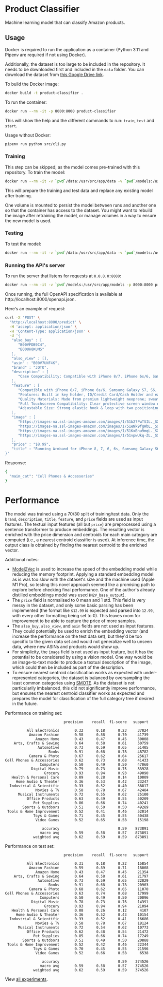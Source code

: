 # Product Classifier

Machine learning model that can classify Amazon products.

## Usage

Docker is required to run the application as a container (Python 3.11 and Pipenv are required if not using Docker).

Additionally, the dataset is too large to be included in the repository. It needs to be downloaded first and included in the `data` folder. You can download the dataset from [this Google Drive link](https://drive.google.com/file/d/1Zf0Kdby-FHLdNXatMP0AD2nY0h-cjas3/view?usp=sharing).

To build the Docker image:

```bash
docker build -t product-classifier .
```

To run the container:

```bash
docker run --rm -it -p 8000:8000 product-classifier
```

This will show the help and the different commands to run: `train`, `test` and `start`.

Usage without Docker:

```bash
pipenv run python src/cli.py
```

### Training

This step can be skipped, as the model comes pre-trained with this repository. To train the model:

```bash
docker run --rm -it -v `pwd`/data:/usr/src/app/data -v `pwd`/models:/usr/src/app/models -p 8000:8000 product-classifier train
```

This will prepare the training and test data and replace any existing model after training.

One volume is mounted to persist the model between runs and another one so that the container has access to the dataset. You might want to rebuild the image after retraining the model, or manage volumes in a way to ensure the new model is used.

### Testing

To test the model:

```bash
docker run --rm -it -v `pwd`/data:/usr/src/app/data -v `pwd`/models:/usr/src/app/models -p 8000:8000 product-classifier test
```

### Running the API's server

To run the server that listens for requests at `0.0.0.0:8000`:

```bash
docker run --rm -it -v `pwd`/models:/usr/src/app/models -p 8000:8000 product-classifier start
```

Once running, the full OpenAPI specification is available at http://localhost:8000/openapi.json.

Here's an example of request:

```bash
curl -X 'POST' \
  'http://localhost:8000/predict' \
  -H 'accept: application/json' \
  -H 'Content-Type: application/json' \
  -d '{
   "also_buy" : [
      "B00VPDB9C4",
      "B00UH8KUMS"
   ],
   "also_view" : [],
   "asin" : "B00V7UNF4K",
   "brand" : "JOTO",
   "description" : [
      "Case Compatibility: Compatible with iPhone 8/7, iPhone 6s/6, Samsung Galaxy S7, S6, HTCM9, Google Pixel, Pixel 2DO NOT support Touch ID"
   ],
   "feature" : [
      "Compatible with iPhone 8/7, iPhone 6s/6, Samsung Galaxy S7, S6, HTCM9, Google Pixel, Pixel 2DO NOT support Touch ID",
      "Features: Built in key holder, ID/Credit Card/Cash Holder and earphone jack openings",
      "Quality Materials: Made from premium lightweight neoprene; sweat proof, durable and protects your device all around",
      "Full Touchscreen Compatibility: Clear protective screen window offers full function of your phone",
      "Adjustable Size: Strong elastic hook & loop with two positioning slots fits a variety of arm circumference sizes 9.5\"-16\""
   ],
   "image" : [
      "https://images-na.ssl-images-amazon.com/images/I/51b27PwTSIL._SX38_SY50_CR,0,0,38,50_.jpg",
      "https://images-na.ssl-images-amazon.com/images/I/51eNk9fgWbL._SX38_SY50_CR,0,0,38,50_.jpg",
      "https://images-na.ssl-images-amazon.com/images/I/51KxBnu9mqL._SX38_SY50_CR,0,0,38,50_.jpg",
      "https://images-na.ssl-images-amazon.com/images/I/51vpwUkq-ZL._SX38_SY50_CR,0,0,38,50_.jpg"
   ],
   "price" : "$8.99",
   "title" : "Running Armband for iPhone 8, 7, 6, 6s, Samsung Galaxy S6, S7, HTCM9, Google Pixel, Pixel 2, JOTO Phone Sport Arm Case Cover Pouch with Key Holder for Gym Jogging Walking Workout and Exercise &ndash;Black"
}'
```

Response:
```bash
{
  "main_cat": "Cell Phones & Accessories"
}
```

# Performance

The model was trained using a 70/30 split of training/test data. Only the `brand`, `description`, `title`, `feature`, and `price` fields are used as input features. The textual input features (all but `price`) are preprocessed using a sentence transformer to produce embeddings. The resulting vector is enriched with the price dimension and centroids for each main category are computed (i.e., a nearest centroid classifier is used). At inference time, the output class is obtained by finding the nearest centroid to the enriched vector.

Additional notes:
- [Model2Vec](https://github.com/MinishLab/model2vec) is used to increase the speed of the embedding model while reducing the memory footprint. Applying a standard embedding model as is was too slow with the dataset's size and the machine used (Apple M1 Pro), so testing this novel approach seemed like a promising path to explore before checking final performance. One of the author's already distilled embeddings model was used (`M2V_base_output`).
- The `price` field is normalised to 0 mean and 1 std. This field is very messy in the dataset, and only some basic parsing has been implemented (the format like `$12.99` is expected and parsed into `12.99`, with every other formatting being set to 0). This leaves room for improvement to be able to capture the price of more samples.
- The `also_buy`, `also_view`, and `asin` fields are not used as input features. They could potentially be used to enrich the embedding vector (and increase the performance on the test data set), but they'd be too specific to the given data set and would not generalize well to unseen data, where new ASINs and products would show up.
- For simplicity, the `image` field is not used as input feature, but it has the potential to be considered by using a vision model. One way would be an image-to-text model to produce a textual description of the image, which could then be included as part of the description.
- To ensure nearest centroid classification works as expected with under-represented categories, the dataset is balanced by oversampling the least common categories using [SMOTE](https://imbalanced-learn.org/stable/references/generated/imblearn.over_sampling.SMOTE.html). As the dataset is not particularily imbalanced, this did not significantly improve performance, but ensures the nearest centroid classifier works as expected and prepares the model for classification of the full category tree if desired in the future.

Performance on training set:
```
                           precision    recall  f1-score   support

          All Electronics       0.32      0.18      0.23     37024
           Amazon Fashion       0.58      0.88      0.70     41739
              Amazon Home       0.43      0.47      0.45     50008
    Arts, Crafts & Sewing       0.64      0.58      0.61     50759
               Automotive       0.73      0.59      0.65     51405
                    Books       0.91      0.68      0.78     48782
           Camera & Photo       0.67      0.62      0.64     25617
Cell Phones & Accessories       0.62      0.73      0.68     41433
                Computers       0.50      0.49      0.50     47060
            Digital Music       0.79      0.73      0.75     33928
                  Grocery       0.93      0.94      0.93     49090
   Health & Personal Care       0.09      0.28      0.14     10009
     Home Audio & Theater       0.36      0.53      0.42     23247
  Industrial & Scientific       0.33      0.52      0.40     38817
              Movies & TV       0.58      0.78      0.67     42484
      Musical Instruments       0.72      0.55      0.62     25100
          Office Products       0.63      0.49      0.55     50209
             Pet Supplies       0.86      0.66      0.74     40241
        Sports & Outdoors       0.51      0.50      0.50     49289
 Tools & Home Improvement       0.52      0.41      0.46     52014
             Toys & Games       0.71      0.45      0.55     50438
              Video Games       0.52      0.65      0.58     15198

                 accuracy                           0.59    873891
                macro avg       0.59      0.58      0.57    873891
             weighted avg       0.62      0.59      0.59    873891
```

Performance on test set:
```
                           precision    recall  f1-score   support

          All Electronics       0.31      0.18      0.22     15854
           Amazon Fashion       0.59      0.89      0.71     18008
              Amazon Home       0.43      0.47      0.45     21354
    Arts, Crafts & Sewing       0.64      0.58      0.61     21797
               Automotive       0.73      0.59      0.65     22029
                    Books       0.91      0.68      0.78     20903
           Camera & Photo       0.68      0.62      0.65     11070
Cell Phones & Accessories       0.63      0.74      0.68     17999
                Computers       0.50      0.49      0.50     20096
            Digital Music       0.78      0.73      0.76     14391
                  Grocery       0.93      0.94      0.94     21094
   Health & Personal Care       0.08      0.26      0.12      4107
     Home Audio & Theater       0.36      0.52      0.43     10154
  Industrial & Scientific       0.33      0.52      0.41     16686
              Movies & TV       0.58      0.78      0.67     18124
      Musical Instruments       0.72      0.54      0.62     10773
          Office Products       0.62      0.48      0.54     21472
             Pet Supplies       0.85      0.66      0.74     17249
        Sports & Outdoors       0.51      0.49      0.50     20888
 Tools & Home Improvement       0.52      0.42      0.46     22344
             Toys & Games       0.70      0.45      0.55     21596
              Video Games       0.52      0.66      0.58      6538

                 accuracy                           0.59    374526
                macro avg       0.59      0.58      0.57    374526
             weighted avg       0.62      0.59      0.59    374526
```

View [all experiments](EXPERIMENTS.md).

